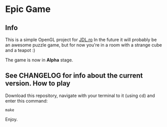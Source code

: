 Epic Game
===
Info
---
This is a simple OpenGL project for [JDL.ro](http://JDL.ro)
In the future it will probably be an awesome puzzle game, but for now you're in a room with a strange cube and a teapot :)

The game is now in **Alpha** stage.

See CHANGELOG for info about the current version.
How to play
---
Download this repository, navigate with your terminal to it (using cd) and enter this command:
```
make
```
Enjoy.
